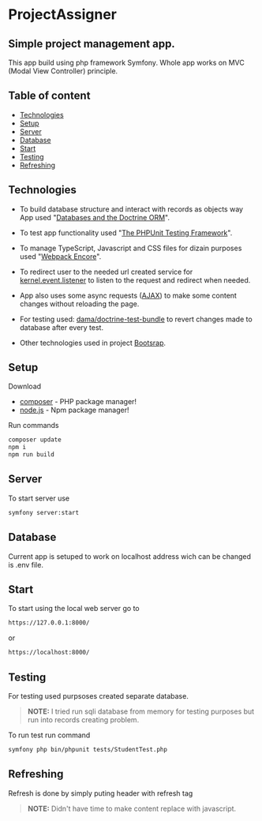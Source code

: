 # ProjectAssigner

## Simple project management app.

This app build using php framework Symfony.
Whole app works on MVC (Modal View Controller) principle.

## Table of content
- [Technologies](#Technologies)
- [Setup](#Setup)
- [Server](#Server)
- [Database](#Database)
- [Start](#Enter)
- [Testing](#Testing)
- [Refreshing](#Refreshing)


## Technologies

- To build database structure and interact with records as objects way App used "[Databases and the Doctrine ORM](https://symfony.com/doc/current/doctrine.html)".

- To test app functionality used "[The PHPUnit Testing Framework](https://symfony.com/doc/current/testing.html)".

- To manage TypeScript, Javascript and CSS files for dizain purposes used "[Webpack Encore](https://symfony.com/doc/current/frontend.html)".

- To redirect user to the needed url created service for [kernel.event.listener](https://symfony.com/doc/current/event_dispatcher.html) to listen to the request and redirect when needed.

- App also uses some async requests ([AJAX](https://api.jquery.com/jquery.ajax/)) to make some content changes without reloading the page.
- For testing used: [dama/doctrine-test-bundle](https://packagist.org/packages/dama/doctrine-test-bundle) to revert changes made to database after every test.

- Other technologies used in project [Bootsrap](https://getbootstrap.com/).

## Setup

Download

- [composer](https://getcomposer.org/) - PHP package manager!
- [node.js](https://nodejs.org/) - Npm package manager!

Run commands
```sh
composer update
npm i
npm run build
```

## Server
To start server use
```sh
symfony server:start
```

## Database

Current app is setuped to work on localhost address wich can be changed is .env file.


## Start
To start using the local web server go to

```sh
https://127.0.0.1:8000/
```
 or
 ```sh
 https://localhost:8000/
```

## Testing

For testing used purpsoses created separate database.

> **NOTE:**
I tried run sqli database from memory for testing purposes but run into records creating problem.
>
To run test run command 
 ```sh
symfony php bin/phpunit tests/StudentTest.php
```

## Refreshing

Refresh is done by simply puting header with refresh tag

> **NOTE:**
Didn't have time to make content replace with javascript.
>
